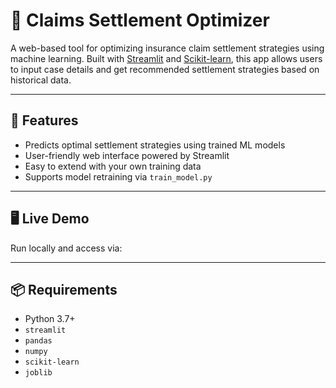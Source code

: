 # 🧾 Claims Settlement Optimizer

A web-based tool for optimizing insurance claim settlement strategies using machine learning. Built with [Streamlit](https://streamlit.io/) and [Scikit-learn](https://scikit-learn.org/), this app allows users to input case details and get recommended settlement strategies based on historical data.

---

## 🚀 Features

- Predicts optimal settlement strategies using trained ML models
- User-friendly web interface powered by Streamlit
- Easy to extend with your own training data
- Supports model retraining via `train_model.py`

---

## 🖥️ Live Demo

Run locally and access via:

---

## 📦 Requirements

- Python 3.7+
- `streamlit`
- `pandas`
- `numpy`
- `scikit-learn`
- `joblib`



